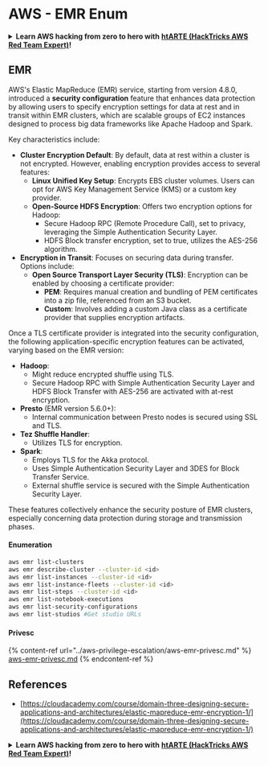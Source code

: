 # AWS - EMR Enum

<details>

<summary><strong>Learn AWS hacking from zero to hero with</strong> <a href="https://training.hacktricks.xyz/courses/arte"><strong>htARTE (HackTricks AWS Red Team Expert)</strong></a><strong>!</strong></summary>

Other ways to support HackTricks:

* If you want to see your **company advertised in HackTricks** or **download HackTricks in PDF** Check the [**SUBSCRIPTION PLANS**](https://github.com/sponsors/carlospolop)!
* Get the [**official PEASS & HackTricks swag**](https://peass.creator-spring.com)
* Discover [**The PEASS Family**](https://opensea.io/collection/the-peass-family), our collection of exclusive [**NFTs**](https://opensea.io/collection/the-peass-family)
* **Join the** 💬 [**Discord group**](https://discord.gg/hRep4RUj7f) or the [**telegram group**](https://t.me/peass) or **follow** us on **Twitter** 🐦 [**@hacktricks\_live**](https://twitter.com/hacktricks\_live)**.**
* **Share your hacking tricks by submitting PRs to the** [**HackTricks**](https://github.com/carlospolop/hacktricks) and [**HackTricks Cloud**](https://github.com/carlospolop/hacktricks-cloud) github repos.

</details>

## EMR

AWS's Elastic MapReduce (EMR) service, starting from version 4.8.0, introduced a **security configuration** feature that enhances data protection by allowing users to specify encryption settings for data at rest and in transit within EMR clusters, which are scalable groups of EC2 instances designed to process big data frameworks like Apache Hadoop and Spark.

Key characteristics include:

* **Cluster Encryption Default**: By default, data at rest within a cluster is not encrypted. However, enabling encryption provides access to several features:
  * **Linux Unified Key Setup**: Encrypts EBS cluster volumes. Users can opt for AWS Key Management Service (KMS) or a custom key provider.
  * **Open-Source HDFS Encryption**: Offers two encryption options for Hadoop:
    * Secure Hadoop RPC (Remote Procedure Call), set to privacy, leveraging the Simple Authentication Security Layer.
    * HDFS Block transfer encryption, set to true, utilizes the AES-256 algorithm.
* **Encryption in Transit**: Focuses on securing data during transfer. Options include:
  * **Open Source Transport Layer Security (TLS)**: Encryption can be enabled by choosing a certificate provider:
    * **PEM**: Requires manual creation and bundling of PEM certificates into a zip file, referenced from an S3 bucket.
    * **Custom**: Involves adding a custom Java class as a certificate provider that supplies encryption artifacts.

Once a TLS certificate provider is integrated into the security configuration, the following application-specific encryption features can be activated, varying based on the EMR version:

* **Hadoop**:
  * Might reduce encrypted shuffle using TLS.
  * Secure Hadoop RPC with Simple Authentication Security Layer and HDFS Block Transfer with AES-256 are activated with at-rest encryption.
* **Presto** (EMR version 5.6.0+):
  * Internal communication between Presto nodes is secured using SSL and TLS.
* **Tez Shuffle Handler**:
  * Utilizes TLS for encryption.
* **Spark**:
  * Employs TLS for the Akka protocol.
  * Uses Simple Authentication Security Layer and 3DES for Block Transfer Service.
  * External shuffle service is secured with the Simple Authentication Security Layer.

These features collectively enhance the security posture of EMR clusters, especially concerning data protection during storage and transmission phases.

#### Enumeration

```bash
aws emr list-clusters
aws emr describe-cluster --cluster-id <id>
aws emr list-instances --cluster-id <id>
aws emr list-instance-fleets --cluster-id <id>
aws emr list-steps --cluster-id <id>
aws emr list-notebook-executions
aws emr list-security-configurations
aws emr list-studios #Get studio URLs
```

#### Privesc

{% content-ref url="../aws-privilege-escalation/aws-emr-privesc.md" %}
[aws-emr-privesc.md](../aws-privilege-escalation/aws-emr-privesc.md)
{% endcontent-ref %}

## References

* [https://cloudacademy.com/course/domain-three-designing-secure-applications-and-architectures/elastic-mapreduce-emr-encryption-1/](https://cloudacademy.com/course/domain-three-designing-secure-applications-and-architectures/elastic-mapreduce-emr-encryption-1/)

<details>

<summary><strong>Learn AWS hacking from zero to hero with</strong> <a href="https://training.hacktricks.xyz/courses/arte"><strong>htARTE (HackTricks AWS Red Team Expert)</strong></a><strong>!</strong></summary>

Other ways to support HackTricks:

* If you want to see your **company advertised in HackTricks** or **download HackTricks in PDF** Check the [**SUBSCRIPTION PLANS**](https://github.com/sponsors/carlospolop)!
* Get the [**official PEASS & HackTricks swag**](https://peass.creator-spring.com)
* Discover [**The PEASS Family**](https://opensea.io/collection/the-peass-family), our collection of exclusive [**NFTs**](https://opensea.io/collection/the-peass-family)
* **Join the** 💬 [**Discord group**](https://discord.gg/hRep4RUj7f) or the [**telegram group**](https://t.me/peass) or **follow** us on **Twitter** 🐦 [**@hacktricks\_live**](https://twitter.com/hacktricks\_live)**.**
* **Share your hacking tricks by submitting PRs to the** [**HackTricks**](https://github.com/carlospolop/hacktricks) and [**HackTricks Cloud**](https://github.com/carlospolop/hacktricks-cloud) github repos.

</details>
